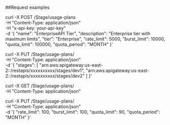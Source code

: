 ##Request examples

curl -X POST <Management API URL>/Stage/usage-plans \
  -H "Content-Type: application/json" \
  -H "x-api-key: your-api-key" \
  -d '{
    "name": "EnterpriseAPI Tier",
    "description": "Enterprise tier with maximum limits", 
    "tier": "Enterprise",
    "rate_limit": 5000,
    "burst_limit": 10000,
    "quota_limit": 100000,
    "quota_period": "MONTH"
  }'

curl -X PUT <Management API URL>/Stage/usage-plans/<Usage Plan ID> \
  -H "Content-Type: application/json" \
  -d '{
    "stages": [
      "arn:aws:apigateway:us-east-2::/restapis/xxxxxxxxxx/stages/dev1",
      "arn:aws:apigateway:us-east-2::/restapis/xxxxxxxxxx/stages/dev2"
    ]
  }'

  curl -X GET <Management API URL>/Stage/usage-plans/<Usage Plan ID> \
  -H "Content-Type: application/json"

  curl -X PUT <Management API URL>/Stage/usage-plans/<Usage Plan ID> \
  -H "Content-Type: application/json" \
  -d '{
    "rate_limit": 100,
    "burst_limit": 100,
    "quota_limit": 90,
    "quota_period": "MONTH"
  }'